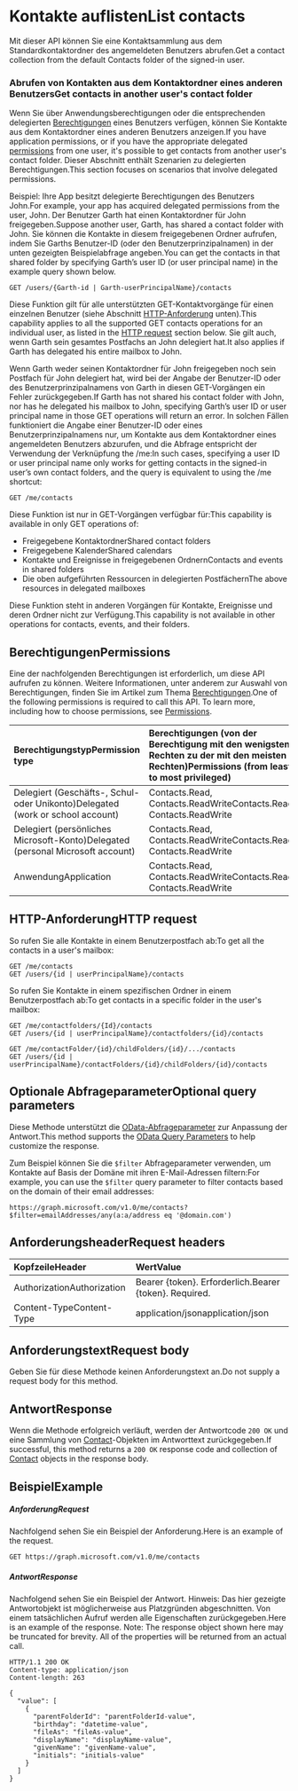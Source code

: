 # <a name="list-contacts"></a><span data-ttu-id="71814-101">Kontakte auflisten</span><span class="sxs-lookup"><span data-stu-id="71814-101">List contacts</span></span>

<span data-ttu-id="71814-102">Mit dieser API können Sie eine Kontaktsammlung aus dem Standardkontaktordner des angemeldeten Benutzers abrufen.</span><span class="sxs-lookup"><span data-stu-id="71814-102">Get a contact collection from the default Contacts folder of the signed-in user.</span></span>


### <a name="get-contacts-in-another-users-contact-folder"></a><span data-ttu-id="71814-103">Abrufen von Kontakten aus dem Kontaktordner eines anderen Benutzers</span><span class="sxs-lookup"><span data-stu-id="71814-103">Get contacts in another user's contact folder</span></span>

<span data-ttu-id="71814-104">Wenn Sie über Anwendungsberechtigungen oder die entsprechenden delegierten [Berechtigungen](#permissions) eines Benutzers verfügen, können Sie Kontakte aus dem Kontaktordner eines anderen Benutzers anzeigen.</span><span class="sxs-lookup"><span data-stu-id="71814-104">If you have application permissions, or if you have the appropriate delegated [permissions](#permissions) from one user, it's possible to get contacts from another user's contact folder.</span></span> <span data-ttu-id="71814-105">Dieser Abschnitt enthält Szenarien zu delegierten Berechtigungen.</span><span class="sxs-lookup"><span data-stu-id="71814-105">This section focuses on scenarios that involve delegated permissions.</span></span>

<span data-ttu-id="71814-106">Beispiel: Ihre App besitzt delegierte Berechtigungen des Benutzers John.</span><span class="sxs-lookup"><span data-stu-id="71814-106">For example, your app has acquired delegated permissions from the user, John.</span></span> <span data-ttu-id="71814-107">Der Benutzer Garth hat einen Kontaktordner für John freigegeben.</span><span class="sxs-lookup"><span data-stu-id="71814-107">Suppose another user, Garth, has shared a contact folder with John.</span></span> <span data-ttu-id="71814-108">Sie können die Kontakte in diesem freigegebenen Ordner aufrufen, indem Sie Garths Benutzer-ID (oder den Benutzerprinzipalnamen) in der unten gezeigten Beispielabfrage angeben.</span><span class="sxs-lookup"><span data-stu-id="71814-108">You can get the contacts in that shared folder by specifying Garth’s user ID (or user principal name) in the example query shown below.</span></span>

<!-- { "blockType": "ignored" } -->
```http
GET /users/{Garth-id | Garth-userPrincipalName}/contacts
```

<span data-ttu-id="71814-109">Diese Funktion gilt für alle unterstützten GET-Kontaktvorgänge für einen einzelnen Benutzer (siehe Abschnitt [HTTP-Anforderung](#http-request) unten).</span><span class="sxs-lookup"><span data-stu-id="71814-109">This capability applies to all the supported GET contacts operations for an individual user, as listed in the [HTTP request](#http-request) section below.</span></span> <span data-ttu-id="71814-110">Sie gilt auch, wenn Garth sein gesamtes Postfachs an John delegiert hat.</span><span class="sxs-lookup"><span data-stu-id="71814-110">It also applies if Garth has delegated his entire mailbox to John.</span></span>

<span data-ttu-id="71814-111">Wenn Garth weder seinen Kontaktordner für John freigegeben noch sein Postfach für John delegiert hat, wird bei der Angabe der Benutzer-ID oder des Benutzerprinzipalnamens von Garth in diesen GET-Vorgängen ein Fehler zurückgegeben.</span><span class="sxs-lookup"><span data-stu-id="71814-111">If Garth has not shared his contact folder with John, nor has he delegated his mailbox to John, specifying Garth’s user ID or user principal name in those GET operations will return an error.</span></span> <span data-ttu-id="71814-112">In solchen Fällen funktioniert die Angabe einer Benutzer-ID oder eines Benutzerprinzipalnamens nur, um Kontakte aus dem Kontaktordner eines angemeldeten Benutzers abzurufen, und die Abfrage entspricht der Verwendung der Verknüpfung the /me:</span><span class="sxs-lookup"><span data-stu-id="71814-112">In such cases, specifying a user ID or user principal name only works for getting contacts in the signed-in user’s own contact folders, and the query is equivalent to using the /me shortcut:</span></span>

<!-- { "blockType": "ignored" } -->
```http
GET /me/contacts
```

<span data-ttu-id="71814-113">Diese Funktion ist nur in GET-Vorgängen verfügbar für:</span><span class="sxs-lookup"><span data-stu-id="71814-113">This capability is available in only GET operations of:</span></span>

- <span data-ttu-id="71814-114">Freigegebene Kontaktordner</span><span class="sxs-lookup"><span data-stu-id="71814-114">Shared contact folders</span></span>
- <span data-ttu-id="71814-115">Freigegebene Kalender</span><span class="sxs-lookup"><span data-stu-id="71814-115">Shared calendars</span></span>
- <span data-ttu-id="71814-116">Kontakte und Ereignisse in freigegebenen Ordnern</span><span class="sxs-lookup"><span data-stu-id="71814-116">Contacts and events in shared folders</span></span>
- <span data-ttu-id="71814-117">Die oben aufgeführten Ressourcen in delegierten Postfächern</span><span class="sxs-lookup"><span data-stu-id="71814-117">The above resources in delegated mailboxes</span></span>

<span data-ttu-id="71814-118">Diese Funktion steht in anderen Vorgängen für Kontakte, Ereignisse und deren Ordner nicht zur Verfügung.</span><span class="sxs-lookup"><span data-stu-id="71814-118">This capability is not available in other operations for contacts, events, and their folders.</span></span>


## <a name="permissions"></a><span data-ttu-id="71814-119">Berechtigungen</span><span class="sxs-lookup"><span data-stu-id="71814-119">Permissions</span></span>
<span data-ttu-id="71814-p105">Eine der nachfolgenden Berechtigungen ist erforderlich, um diese API aufrufen zu können. Weitere Informationen, unter anderem zur Auswahl von Berechtigungen, finden Sie im Artikel zum Thema [Berechtigungen](../../../concepts/permissions_reference.md).</span><span class="sxs-lookup"><span data-stu-id="71814-p105">One of the following permissions is required to call this API. To learn more, including how to choose permissions, see [Permissions](../../../concepts/permissions_reference.md).</span></span>

|<span data-ttu-id="71814-122">Berechtigungstyp</span><span class="sxs-lookup"><span data-stu-id="71814-122">Permission type</span></span>      | <span data-ttu-id="71814-123">Berechtigungen (von der Berechtigung mit den wenigsten Rechten zu der mit den meisten Rechten)</span><span class="sxs-lookup"><span data-stu-id="71814-123">Permissions (from least to most privileged)</span></span>              |
|:--------------------|:---------------------------------------------------------|
|<span data-ttu-id="71814-124">Delegiert (Geschäfts-, Schul- oder Unikonto)</span><span class="sxs-lookup"><span data-stu-id="71814-124">Delegated (work or school account)</span></span> | <span data-ttu-id="71814-125">Contacts.Read, Contacts.ReadWrite</span><span class="sxs-lookup"><span data-stu-id="71814-125">Contacts.Read, Contacts.ReadWrite</span></span>    |
|<span data-ttu-id="71814-126">Delegiert (persönliches Microsoft-Konto)</span><span class="sxs-lookup"><span data-stu-id="71814-126">Delegated (personal Microsoft account)</span></span> | <span data-ttu-id="71814-127">Contacts.Read, Contacts.ReadWrite</span><span class="sxs-lookup"><span data-stu-id="71814-127">Contacts.Read, Contacts.ReadWrite</span></span>    |
|<span data-ttu-id="71814-128">Anwendung</span><span class="sxs-lookup"><span data-stu-id="71814-128">Application</span></span> | <span data-ttu-id="71814-129">Contacts.Read, Contacts.ReadWrite</span><span class="sxs-lookup"><span data-stu-id="71814-129">Contacts.Read, Contacts.ReadWrite</span></span> |

## <a name="http-request"></a><span data-ttu-id="71814-130">HTTP-Anforderung</span><span class="sxs-lookup"><span data-stu-id="71814-130">HTTP request</span></span>

<span data-ttu-id="71814-131">So rufen Sie alle Kontakte in einem Benutzerpostfach ab:</span><span class="sxs-lookup"><span data-stu-id="71814-131">To get all the contacts in a user's mailbox:</span></span>

<!-- { "blockType": "ignored" } -->
```http
GET /me/contacts
GET /users/{id | userPrincipalName}/contacts
```

<span data-ttu-id="71814-132">So rufen Sie Kontakte in einem spezifischen Ordner in einem Benutzerpostfach ab:</span><span class="sxs-lookup"><span data-stu-id="71814-132">To get contacts in a specific folder in the user's mailbox:</span></span>

<!-- { "blockType": "ignored" } -->
```http
GET /me/contactfolders/{Id}/contacts
GET /users/{id | userPrincipalName}/contactfolders/{id}/contacts

GET /me/contactFolder/{id}/childFolders/{id}/.../contacts
GET /users/{id | userPrincipalName}/contactFolders/{id}/childFolders/{id}/contacts
```
## <a name="optional-query-parameters"></a><span data-ttu-id="71814-133">Optionale Abfrageparameter</span><span class="sxs-lookup"><span data-stu-id="71814-133">Optional query parameters</span></span>
<span data-ttu-id="71814-134">Diese Methode unterstützt die [OData-Abfrageparameter](http://developer.microsoft.com/en-us/graph/docs/overview/query_parameters) zur Anpassung der Antwort.</span><span class="sxs-lookup"><span data-stu-id="71814-134">This method supports the [OData Query Parameters](http://developer.microsoft.com/en-us/graph/docs/overview/query_parameters) to help customize the response.</span></span>

<span data-ttu-id="71814-135">Zum Beispiel können Sie die `$filter` Abfrageparameter verwenden, um Kontakte auf Basis der Domäne mit ihren E-Mail-Adressen filtern:</span><span class="sxs-lookup"><span data-stu-id="71814-135">For example, you can use the `$filter` query parameter to filter contacts based on the domain of their email addresses:</span></span>

`https://graph.microsoft.com/v1.0/me/contacts?$filter=emailAddresses/any(a:a/address eq '@domain.com')`



## <a name="request-headers"></a><span data-ttu-id="71814-136">Anforderungsheader</span><span class="sxs-lookup"><span data-stu-id="71814-136">Request headers</span></span>
| <span data-ttu-id="71814-137">Kopfzeile</span><span class="sxs-lookup"><span data-stu-id="71814-137">Header</span></span>       | <span data-ttu-id="71814-138">Wert</span><span class="sxs-lookup"><span data-stu-id="71814-138">Value</span></span> |
|:---------------|:--------|
| <span data-ttu-id="71814-139">Authorization</span><span class="sxs-lookup"><span data-stu-id="71814-139">Authorization</span></span>  | <span data-ttu-id="71814-p106">Bearer {token}. Erforderlich.</span><span class="sxs-lookup"><span data-stu-id="71814-p106">Bearer {token}. Required.</span></span>  |
| <span data-ttu-id="71814-142">Content-Type</span><span class="sxs-lookup"><span data-stu-id="71814-142">Content-Type</span></span>   | <span data-ttu-id="71814-143">application/json</span><span class="sxs-lookup"><span data-stu-id="71814-143">application/json</span></span>  |

## <a name="request-body"></a><span data-ttu-id="71814-144">Anforderungstext</span><span class="sxs-lookup"><span data-stu-id="71814-144">Request body</span></span>
<span data-ttu-id="71814-145">Geben Sie für diese Methode keinen Anforderungstext an.</span><span class="sxs-lookup"><span data-stu-id="71814-145">Do not supply a request body for this method.</span></span>

## <a name="response"></a><span data-ttu-id="71814-146">Antwort</span><span class="sxs-lookup"><span data-stu-id="71814-146">Response</span></span>

<span data-ttu-id="71814-147">Wenn die Methode erfolgreich verläuft, werden der Antwortcode `200 OK` und eine Sammlung von [Contact](../resources/contact.md)-Objekten im Antworttext zurückgegeben.</span><span class="sxs-lookup"><span data-stu-id="71814-147">If successful, this method returns a `200 OK` response code and collection of [Contact](../resources/contact.md) objects in the response body.</span></span>
## <a name="example"></a><span data-ttu-id="71814-148">Beispiel</span><span class="sxs-lookup"><span data-stu-id="71814-148">Example</span></span>
##### <a name="request"></a><span data-ttu-id="71814-149">Anforderung</span><span class="sxs-lookup"><span data-stu-id="71814-149">Request</span></span>
<span data-ttu-id="71814-150">Nachfolgend sehen Sie ein Beispiel der Anforderung.</span><span class="sxs-lookup"><span data-stu-id="71814-150">Here is an example of the request.</span></span>
<!-- {
  "blockType": "request",
  "name": "get_contacts"
}-->
```http
GET https://graph.microsoft.com/v1.0/me/contacts
```


##### <a name="response"></a><span data-ttu-id="71814-151">Antwort</span><span class="sxs-lookup"><span data-stu-id="71814-151">Response</span></span>
<span data-ttu-id="71814-p107">Nachfolgend sehen Sie ein Beispiel der Antwort. Hinweis: Das hier gezeigte Antwortobjekt ist möglicherweise aus Platzgründen abgeschnitten. Von einem tatsächlichen Aufruf werden alle Eigenschaften zurückgegeben.</span><span class="sxs-lookup"><span data-stu-id="71814-p107">Here is an example of the response. Note: The response object shown here may be truncated for brevity. All of the properties will be returned from an actual call.</span></span>
<!-- {
  "blockType": "response",
  "truncated": true,
  "@odata.type": "microsoft.graph.contact",
  "isCollection": true
} -->
```http
HTTP/1.1 200 OK
Content-type: application/json
Content-length: 263

{
  "value": [
    {
      "parentFolderId": "parentFolderId-value",
      "birthday": "datetime-value",
      "fileAs": "fileAs-value",
      "displayName": "displayName-value",
      "givenName": "givenName-value",
      "initials": "initials-value"
    }
  ]
}
```

<!-- uuid: 8fcb5dbc-d5aa-4681-8e31-b001d5168d79
2015-10-25 14:57:30 UTC -->
<!-- {
  "type": "#page.annotation",
  "description": "List contacts",
  "keywords": "",
  "section": "documentation",
  "tocPath": ""
}-->

